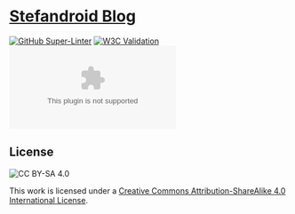 # [Stefandroid Blog](https://blog.stefandroid.com/)

[![GitHub Super-Linter](https://github.com/stefanthoss/stefandroid-blog/workflows/Lint%20Code%20Base/badge.svg)](https://github.com/marketplace/actions/super-linter)
[![W3C Validation](https://img.shields.io/w3c-validation/html?targetUrl=https%3A%2F%2Fblog.stefandroid.com)](https://validator.nu/?doc=https%3A%2F%2Fblog.stefandroid.com)
[![Mozilla HTTP Observatory Grade](https://img.shields.io/mozilla-observatory/grade/blog.stefandroid.com?publish)](https://observatory.mozilla.org/analyze/blog.stefandroid.com)

## License

![CC BY-SA 4.0](https://i.creativecommons.org/l/by-sa/4.0/88x31.png)

This work is licensed under a [Creative Commons Attribution-ShareAlike 4.0 International License](http://creativecommons.org/licenses/by-sa/4.0/).
